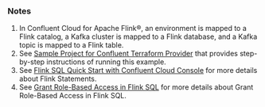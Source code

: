 ### Notes

1. In Confluent Cloud for Apache Flink®, an environment is mapped to a Flink catalog, a Kafka cluster is mapped to a Flink database, and a Kafka topic is mapped to a Flink table.
2. See [Sample Project for Confluent Terraform Provider](https://registry.terraform.io/providers/confluentinc/confluent/latest/docs/guides/sample-project) that provides step-by-step instructions of running this example.
3. See [Flink SQL Quick Start with Confluent Cloud Console](https://docs.confluent.io/cloud/current/flink/get-started/quick-start-cloud-console.html#flink-sql-quick-start-with-ccloud-console) for more details about Flink Statements.
4. See [Grant Role-Based Access in Flink SQL](https://docs.confluent.io/cloud/current/flink/operate-and-deploy/flink-rbac.html) for more details about Grant Role-Based Access in Flink SQL.
